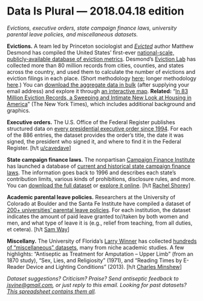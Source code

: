 Data Is Plural — 2018.04.18 edition
===================================

*Evictions, executive orders, state campaign finance laws, university parental leave policies, and miscellaneous datasets.*


__Evictions.__ A team led by Princeton sociologist and *[Evicted](https://www.penguinrandomhouse.com/books/247816/evicted-by-matthew-desmond/9780553447453/)* author Matthew Desmond has compiled the United States’ first-ever [national-scale, publicly-available database of eviction metrics](https://evictionlab.org/map/). Desmond’s [Eviction Lab](https://evictionlab.org/about/) has collected more than 80 million records from cities, counties, and states across the country, and used them to calculate the number of evictions and eviction filings in each place. (Short methodology [here](https://evictionlab.org/methods/); longer methodology [here](https://evictionlab.org/docs/Eviction%20Lab%20-Methodology%20Report%20v.1.0.0.pdf).) You can [download the aggregate data in bulk](https://evictionlab.org/get-the-data/) (after supplying your email address) and explore it through [an interactive map](https://evictionlab.org/map/). __Related:__ “[In 83 Million Eviction Records, a Sweeping and Intimate New Look at Housing in America](https://www.nytimes.com/interactive/2018/04/07/upshot/millions-of-eviction-records-a-sweeping-new-look-at-housing-in-america.html)” (The New York Times), which includes additional background and graphics.


__Executive orders.__ The U.S. Office of the Federal Register publishes structured data on [every presidential executive order since 1994](https://www.federalregister.gov/executive-orders). For each of the 886 entries, the dataset provides the order’s title, the date it was signed, the president who signed it, and where to find it in the Federal Register. [h/t [u/cavedave](https://www.reddit.com/r/datasets/comments/86cbdb/us_president_executive_orders/)]


__State campaign finance laws.__ The nonpartisan [Campaign Finance Institute](http://cfinst.org/about.aspx) has launched a database of [current and historical state campaign finance laws](http://cfinst.org/State/LawsDatabase.aspx). The information goes back to 1996 and describes each state’s contribution limits, various kinds of prohibitions, disclosure rules, and more. You can [download the full dataset](http://cfinst.org/State/LawsDatabase_Download.aspx) or [explore it online](https://cfinst.github.io/). [h/t [Rachel Shorey](https://twitter.com/rachel_shorey/status/981203851243122689)]


__Academic parental leave policies.__ Researchers at the University of Colorado at Boulder and the Santa Fe Institute have compiled a dataset of [200+ universities’ parental leave policies](https://aaronclauset.github.io/parental-leave/). For each institution, the dataset indicates the amount of paid leave granted to//taken by both women and men, and what type of leave it is (e.g., relief from teaching, from all duties, et cetera). [h/t [Sam Way](https://twitter.com/samfway/status/984199839473807362)]


__Miscellany.__ The University of Florida’s [Larry Winner](http://users.stat.ufl.edu/~winner/) has collected [hundreds of “miscellaneous” datasets](http://users.stat.ufl.edu/~winner/datasets.html), many from niche academic studies. A few highlights: “Antiseptic as Treatment for Amputation – Upper Limb” (from an 1870 study), “Sex, Lies, and Religiosity” (1971), and “Reading Times by E-Reader Device and Lighting Conditions” (2013). [h/t [Charles Minshew](https://twitter.com/charlesminshew)]


*Dataset suggestions? Criticism? Praise? Send antiseptic feedback to <jsvine@gmail.com>, or just reply to this email. Looking for past datasets? [This spreadsheet contains them all](https://docs.google.com/spreadsheets/d/1wZhPLMCHKJvwOkP4juclhjFgqIY8fQFMemwKL2c64vk).*